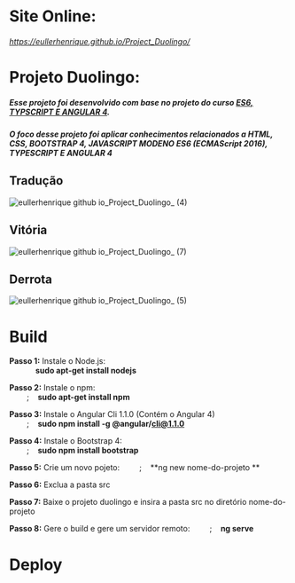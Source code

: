 # Site Online:
###### https://eullerhenrique.github.io/Project_Duolingo/


# Projeto Duolingo: 

##### Esse projeto foi desenvolvido com base no projeto  do curso [ES6, TYPSCRIPT E ANGULAR 4](https://www.udemy.com/course/curso-de-desenvolvimento-web-com-es6-typescript-e-angular-4/). 

##### O foco desse projeto foi aplicar conhecimentos relacionados a HTML, CSS, BOOTSTRAP 4, JAVASCRIPT MODENO ES6 (ECMAScript 2016), TYPESCRIPT E ANGULAR 4

## Tradução

![eullerhenrique github io_Project_Duolingo_ (4)](https://user-images.githubusercontent.com/48317736/88221001-31915900-cc3a-11ea-9451-98f1bd3bad54.png)

## Vitória

![eullerhenrique github io_Project_Duolingo_ (7)](https://user-images.githubusercontent.com/48317736/88221211-82a14d00-cc3a-11ea-94c8-44fb1ef1e68b.png)

## Derrota

![eullerhenrique github io_Project_Duolingo_ (5)](https://user-images.githubusercontent.com/48317736/88221050-453cbf80-cc3a-11ea-81e5-93eab7dd18a8.png)



# Build

**Passo 1:** Instale o Node.js:       
&nbsp;&nbsp;&nbsp;&nbsp;&nbsp;&nbsp;&nbsp;&nbsp;&nbsp;&nbsp;&nbsp;&nbsp;**sudo apt-get install nodejs**    

**Passo 2:** Instale o npm:           
&nbsp;&nbsp;&nbsp;&nbsp;&nbsp;&nbsp;&nbsp;&nbsp;;&nbsp;&nbsp;&nbsp;&nbsp;**sudo apt-get install npm**  

**Passo 3:** Instale o Angular Cli 1.1.0 (Contém o Angular 4)   
&nbsp;&nbsp;&nbsp;&nbsp;&nbsp;&nbsp;&nbsp;&nbsp;;&nbsp;&nbsp;&nbsp;&nbsp;**sudo npm install -g @angular/cli@1.1.0**      

**Passo 4:** Instale o Bootstrap 4:   
&nbsp;&nbsp;&nbsp;&nbsp;&nbsp;&nbsp;&nbsp;&nbsp;;&nbsp;&nbsp;&nbsp;&nbsp;**sudo npm install bootstrap**    

**Passo 5:** Crie um novo pojeto:
&nbsp;&nbsp;&nbsp;&nbsp;&nbsp;&nbsp;&nbsp;&nbsp;;&nbsp;&nbsp;&nbsp;&nbsp;**ng new nome-do-projeto **      

**Passo 6:** Exclua a pasta src

**Passo 7:** Baixe o projeto duolingo e insira a pasta src no diretório nome-do-projeto

**Passo 8:** Gere o build e gere um servidor remoto:
&nbsp;&nbsp;&nbsp;&nbsp;&nbsp;&nbsp;&nbsp;&nbsp;;&nbsp;&nbsp;&nbsp;&nbsp;**ng serve**    
            
            
# Deploy

  



